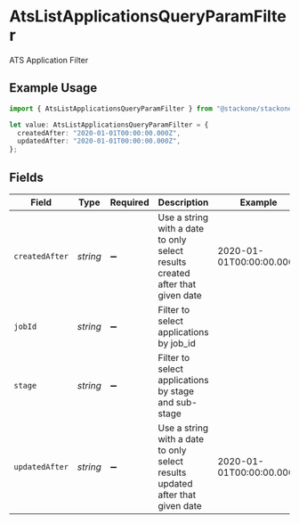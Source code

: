 # AtsListApplicationsQueryParamFilter

ATS Application Filter

## Example Usage

```typescript
import { AtsListApplicationsQueryParamFilter } from "@stackone/stackone-client-ts/sdk/models/operations";

let value: AtsListApplicationsQueryParamFilter = {
  createdAfter: "2020-01-01T00:00:00.000Z",
  updatedAfter: "2020-01-01T00:00:00.000Z",
};
```

## Fields

| Field                                                                         | Type                                                                          | Required                                                                      | Description                                                                   | Example                                                                       |
| ----------------------------------------------------------------------------- | ----------------------------------------------------------------------------- | ----------------------------------------------------------------------------- | ----------------------------------------------------------------------------- | ----------------------------------------------------------------------------- |
| `createdAfter`                                                                | *string*                                                                      | :heavy_minus_sign:                                                            | Use a string with a date to only select results created after that given date | 2020-01-01T00:00:00.000Z                                                      |
| `jobId`                                                                       | *string*                                                                      | :heavy_minus_sign:                                                            | Filter to select applications by job_id                                       |                                                                               |
| `stage`                                                                       | *string*                                                                      | :heavy_minus_sign:                                                            | Filter to select applications by stage and sub-stage                          |                                                                               |
| `updatedAfter`                                                                | *string*                                                                      | :heavy_minus_sign:                                                            | Use a string with a date to only select results updated after that given date | 2020-01-01T00:00:00.000Z                                                      |